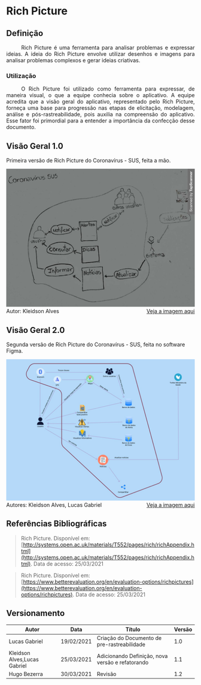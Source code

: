 # Rich Picture
## Definição

<div style="text-indent: 40px; text-align: justify"> 
Rich Picture é uma ferramenta para analisar problemas e expressar ideias. A ideia do Rich Picture envolve utilizar desenhos e imagens para analisar problemas complexos e gerar ideias criativas. 
</div>

### Utilização

<div style="text-indent: 40px; text-align: justify"> 
O Rich Picture foi utilizado como ferramenta para expressar, de maneira visual, o que a equipe conhecia sobre o aplicativo. A equipe acredita que a visão geral do aplicativo, representado pelo Rich Picture, forneça uma base para progressão nas etapas de elicitação, modelagem, análise e pós-rastreabilidade, pois auxilia na compreensão do aplicativo. Esse fator foi primordial para a entender a importância da confecção desse documento.
</div>

## Visão Geral 1.0

Primeira versão de Rich Picture do Coronavírus - SUS, feita a mão.

<div align="center">
  <img src="https://raw.githubusercontent.com/Requisitos-de-Software/2020.2-Coronavirus-SUS/devel/docs/assets/richPicture/richPictureDigitalizado1.0.jpg">
</div>

<div style="display: flex; flex-direction:row; justify-content: space-between;">
Autor: Kleidson Alves  <a href="https://drive.google.com/file/d/1P_qXq7YsOilnzcbsbET0lpVYAMk40uPM/view?usp=sharing">Veja a imagem aqui</a>
</div>

## Visão Geral 2.0
Segunda versão de Rich Picture do Coronavírus - SUS, feita no software Figma.
<div align="center">
  <img src="https://raw.githubusercontent.com/Requisitos-de-Software/2020.2-Coronavirus-SUS/devel/docs/assets/richPicture/richPicture2.0.jpg">
</div>

<div style="display: flex; flex-direction:row; justify-content: space-between;">
Autores: Kleidson Alves, Lucas Gabriel <a href="https://drive.google.com/file/d/1CYlfLKlDlo51xq0_zlys2iAdY13pNNHn/view?usp=sharing">Veja a imagem aqui</a>
</div>

## Referências Bibliográficas
> Rich Picture. Disponível em: [http://systems.open.ac.uk/materials/T552/pages/rich/richAppendix.html](http://systems.open.ac.uk/materials/T552/pages/rich/richAppendix.html). Data de acesso: 25/03/2021

> Rich Picture. Disponível em: [https://www.betterevaluation.org/en/evaluation-options/richpictures](https://www.betterevaluation.org/en/evaluation-options/richpictures). Data de acesso: 25/03/2021

## Versionamento

| Autor | Data | Título | Versão |
|--|--|--|--|
| Lucas Gabriel | 19/02/2021 | Criação do Documento de pre-rastreabilidade | 1.0 |
| Kleidson Alves,Lucas Gabriel | 25/03/2021 | Adicionando Definição, nova versão e refatorando| 1.1 |
| Hugo Bezerra | 30/03/2021 | Revisão| 1.2 |